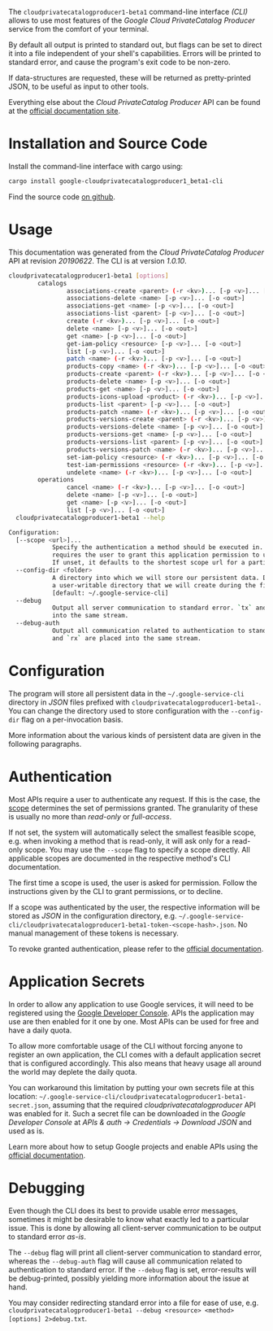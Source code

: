 <!---
DO NOT EDIT !
This file was generated automatically from 'src/mako/cli/README.md.mako'
DO NOT EDIT !
-->
The `cloudprivatecatalogproducer1-beta1` command-line interface *(CLI)* allows to use most features of the *Google Cloud PrivateCatalog Producer* service from the comfort of your terminal.

By default all output is printed to standard out, but flags can be set to direct it into a file independent of your shell's
capabilities. Errors will be printed to standard error, and cause the program's exit code to be non-zero.

If data-structures are requested, these will be returned as pretty-printed JSON, to be useful as input to other tools.

Everything else about the *Cloud PrivateCatalog Producer* API can be found at the
[official documentation site](https://cloud.google.com/private-catalog/).

# Installation and Source Code

Install the command-line interface with cargo using:

```bash
cargo install google-cloudprivatecatalogproducer1_beta1-cli
```

Find the source code [on github](https://github.com/Byron/google-apis-rs/tree/master/gen/cloudprivatecatalogproducer1_beta1-cli).

# Usage

This documentation was generated from the *Cloud PrivateCatalog Producer* API at revision *20190622*. The CLI is at version *1.0.10*.

```bash
cloudprivatecatalogproducer1-beta1 [options]
        catalogs
                associations-create <parent> (-r <kv>)... [-p <v>]... [-o <out>]
                associations-delete <name> [-p <v>]... [-o <out>]
                associations-get <name> [-p <v>]... [-o <out>]
                associations-list <parent> [-p <v>]... [-o <out>]
                create (-r <kv>)... [-p <v>]... [-o <out>]
                delete <name> [-p <v>]... [-o <out>]
                get <name> [-p <v>]... [-o <out>]
                get-iam-policy <resource> [-p <v>]... [-o <out>]
                list [-p <v>]... [-o <out>]
                patch <name> (-r <kv>)... [-p <v>]... [-o <out>]
                products-copy <name> (-r <kv>)... [-p <v>]... [-o <out>]
                products-create <parent> (-r <kv>)... [-p <v>]... [-o <out>]
                products-delete <name> [-p <v>]... [-o <out>]
                products-get <name> [-p <v>]... [-o <out>]
                products-icons-upload <product> (-r <kv>)... [-p <v>]... [-o <out>]
                products-list <parent> [-p <v>]... [-o <out>]
                products-patch <name> (-r <kv>)... [-p <v>]... [-o <out>]
                products-versions-create <parent> (-r <kv>)... [-p <v>]... [-o <out>]
                products-versions-delete <name> [-p <v>]... [-o <out>]
                products-versions-get <name> [-p <v>]... [-o <out>]
                products-versions-list <parent> [-p <v>]... [-o <out>]
                products-versions-patch <name> (-r <kv>)... [-p <v>]... [-o <out>]
                set-iam-policy <resource> (-r <kv>)... [-p <v>]... [-o <out>]
                test-iam-permissions <resource> (-r <kv>)... [-p <v>]... [-o <out>]
                undelete <name> (-r <kv>)... [-p <v>]... [-o <out>]
        operations
                cancel <name> (-r <kv>)... [-p <v>]... [-o <out>]
                delete <name> [-p <v>]... [-o <out>]
                get <name> [-p <v>]... [-o <out>]
                list [-p <v>]... [-o <out>]
  cloudprivatecatalogproducer1-beta1 --help

Configuration:
  [--scope <url>]...
            Specify the authentication a method should be executed in. Each scope
            requires the user to grant this application permission to use it.
            If unset, it defaults to the shortest scope url for a particular method.
  --config-dir <folder>
            A directory into which we will store our persistent data. Defaults to
            a user-writable directory that we will create during the first invocation.
            [default: ~/.google-service-cli]
  --debug
            Output all server communication to standard error. `tx` and `rx` are placed
            into the same stream.
  --debug-auth
            Output all communication related to authentication to standard error. `tx`
            and `rx` are placed into the same stream.

```

# Configuration

The program will store all persistent data in the `~/.google-service-cli` directory in *JSON* files prefixed with `cloudprivatecatalogproducer1-beta1-`.  You can change the directory used to store configuration with the `--config-dir` flag on a per-invocation basis.

More information about the various kinds of persistent data are given in the following paragraphs.

# Authentication

Most APIs require a user to authenticate any request. If this is the case, the [scope][scopes] determines the 
set of permissions granted. The granularity of these is usually no more than *read-only* or *full-access*.

If not set, the system will automatically select the smallest feasible scope, e.g. when invoking a
method that is read-only, it will ask only for a read-only scope. 
You may use the `--scope` flag to specify a scope directly. 
All applicable scopes are documented in the respective method's CLI documentation.

The first time a scope is used, the user is asked for permission. Follow the instructions given 
by the CLI to grant permissions, or to decline.

If a scope was authenticated by the user, the respective information will be stored as *JSON* in the configuration
directory, e.g. `~/.google-service-cli/cloudprivatecatalogproducer1-beta1-token-<scope-hash>.json`. No manual management of these tokens
is necessary.

To revoke granted authentication, please refer to the [official documentation][revoke-access].

# Application Secrets

In order to allow any application to use Google services, it will need to be registered using the 
[Google Developer Console][google-dev-console]. APIs the application may use are then enabled for it
one by one. Most APIs can be used for free and have a daily quota.

To allow more comfortable usage of the CLI without forcing anyone to register an own application, the CLI
comes with a default application secret that is configured accordingly. This also means that heavy usage
all around the world may deplete the daily quota.

You can workaround this limitation by putting your own secrets file at this location: 
`~/.google-service-cli/cloudprivatecatalogproducer1-beta1-secret.json`, assuming that the required *cloudprivatecatalogproducer* API 
was enabled for it. Such a secret file can be downloaded in the *Google Developer Console* at 
*APIs & auth -> Credentials -> Download JSON* and used as is.

Learn more about how to setup Google projects and enable APIs using the [official documentation][google-project-new].


# Debugging

Even though the CLI does its best to provide usable error messages, sometimes it might be desirable to know
what exactly led to a particular issue. This is done by allowing all client-server communication to be 
output to standard error *as-is*.

The `--debug` flag will print all client-server communication to standard error, whereas the `--debug-auth` flag
will cause all communication related to authentication to standard error.
If the `--debug` flag is set, error-results will be debug-printed, possibly yielding more information about the 
issue at hand.

You may consider redirecting standard error into a file for ease of use, e.g. `cloudprivatecatalogproducer1-beta1 --debug <resource> <method> [options] 2>debug.txt`.


[scopes]: https://developers.google.com/+/api/oauth#scopes
[revoke-access]: http://webapps.stackexchange.com/a/30849
[google-dev-console]: https://console.developers.google.com/
[google-project-new]: https://developers.google.com/console/help/new/
